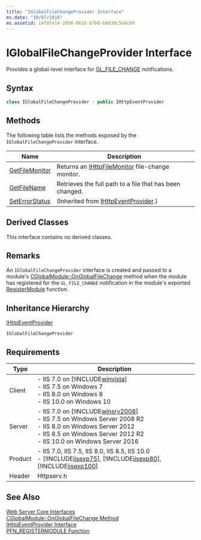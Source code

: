 ```yaml
---
title: "IGlobalFileChangeProvider Interface"
ms.date: "10/07/2016"
ms.assetid: 14f8fe14-2950-0618-b7b0-bb930c5e8c60
---
```

# IGlobalFileChangeProvider Interface

Provides a global-level interface for [GL_FILE_CHANGE](../../web-development-reference/native-code-api-reference/request-processing-constants.md) notifications.  
  
## Syntax  
  
```cpp  
class IGlobalFileChangeProvider : public IHttpEventProvider  
```  
  
## Methods  

 The following table lists the methods exposed by the `IGlobalFileChangeProvider` interface.  
  
|Name|Description|  
|----------|-----------------|  
|[GetFileMonitor](../../web-development-reference/native-code-api-reference/iglobalfilechangeprovider-getfilemonitor-method.md)|Returns an [IHttpFileMonitor](../../web-development-reference/native-code-api-reference/ihttpfilemonitor-interface.md) file-change monitor.|  
|[GetFileName](../../web-development-reference/native-code-api-reference/iglobalfilechangeprovider-getfilename-method.md)|Retrieves the full path to a file that has been changed.|  
|[SetErrorStatus](../../web-development-reference/native-code-api-reference/ihttpeventprovider-seterrorstatus-method.md)|(Inherited from [IHttpEventProvider](../../web-development-reference/native-code-api-reference/ihttpeventprovider-interface.md).)|  
  
## Derived Classes  

 This interface contains no derived classes.  
  
## Remarks  

 An `IGlobalFileChangeProvider` interface is created and passed to a module's [CGlobalModule::OnGlobalFileChange](../../web-development-reference/native-code-api-reference/cglobalmodule-onglobalfilechange-method.md) method when the module has registered for the `GL_FILE_CHANGE` notification in the module's exported [RegisterModule](../../web-development-reference/native-code-api-reference/pfn-registermodule-function.md) function.  
  
## Inheritance Hierarchy  

 [IHttpEventProvider](../../web-development-reference/native-code-api-reference/ihttpeventprovider-interface.md)  
  
 `IGlobalFileChangeProvider`  
  
## Requirements  
  
|Type|Description|  
|----------|-----------------|  
|Client|-   IIS 7.0 on [!INCLUDE[winvista](../../wmi-provider/includes/winvista-md.md)]<br />-   IIS 7.5 on Windows 7<br />-   IIS 8.0 on Windows 8<br />-   IIS 10.0 on Windows 10|  
|Server|-   IIS 7.0 on [!INCLUDE[winsrv2008](../../wmi-provider/includes/winsrv2008-md.md)]<br />-   IIS 7.5 on Windows Server 2008 R2<br />-   IIS 8.0 on Windows Server 2012<br />-   IIS 8.5 on Windows Server 2012 R2<br />-   IIS 10.0 on Windows Server 2016|  
|Product|-   IIS 7.0, IIS 7.5, IIS 8.0, IIS 8.5, IIS 10.0<br />-   [!INCLUDE[iisexp75](../../web-development-reference/native-code-api-reference/includes/iisexp75-md.md)], [!INCLUDE[iisexp80](../../web-development-reference/native-code-api-reference/includes/iisexp80-md.md)], [!INCLUDE[iisexp100](../../web-development-reference/native-code-api-reference/includes/iisexp100-md.md)]|  
|Header|Httpserv.h|  
  
## See Also  

 [Web Server Core Interfaces](../../web-development-reference/native-code-api-reference/web-server-core-interfaces.md)   
 [CGlobalModule::OnGlobalFileChange Method](../../web-development-reference/native-code-api-reference/cglobalmodule-onglobalfilechange-method.md)   
 [IHttpEventProvider Interface](../../web-development-reference/native-code-api-reference/ihttpeventprovider-interface.md)   
 [PFN_REGISTERMODULE Function](../../web-development-reference/native-code-api-reference/pfn-registermodule-function.md)
